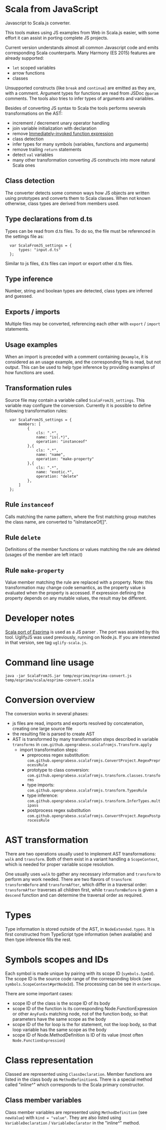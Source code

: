 Scala from JavaScript
=====================

Javascript to Scala.js converter.

This tools makes using JS examples from Web in Scala.js easier, with some effort it can assist in porting complete JS projects.

Current version understands almost all common Javascript code and emits corresponding Scala counterparts.
Many Harmony (ES 2015) features are already supported:
- `let` scoped variables
- arrow functions
- classes

Unsupported constructs (like `break` and `continue`) are emitted as they are, with a comment.
Argument types for functions are read from JSDoc `@param` comments. The tools also tries to infer types of arguments and
 variables.

Besides of converting JS syntax to Scala the tools performs severals transformations on the AST:

- increment / decrement unary operator handling
- join variable initialization with declaration
- remove [Immediately-invoked function expression][4]
- class detection
- infer types for many symbols (variables, functions and arguments)
- remove trailing `return` statements
- detect `val` variables
- many other transformation converting JS constructs into more natural Scala ones

Class detection
---------------
The converter detects some common ways how JS objects are written using prototypes and converts them to
Scala classes. When not known otherwise, class types are derived from members used.

Type declarations from d.ts
---------------------------

Types can be read from d.ts files. To do so, the file must be referenced in the settings file as:

      var ScalaFromJS_settings = {
          types: "input.d.ts"
      };

Similar to js files, d.ts files can import or export other d.ts files.

Type inference
--------------

Number, string and boolean types are detected, class types are inferred and guessed. 

Exports / imports
-----------------
Multiple files may be converted, referencing each other with `export` / `import` statements.

Usage examples
--------------

When an import is preceded with a comment containing `@example`, it is considered as an usage example, and the
corresponding file is read, but not output. This can be used to help type inference by providing examples of how
functions are used.

Transformation rules
--------------------

Source file may contain a variable called `ScalaFromJS_settings`. This variable may configure the conversion. Currently
it is possible to define following transformation rules:


      var ScalaFromJS_settings = {
          members: [
              {
                  cls: ".*",
                  name: "is(.*)",
                  operation: "instanceof"
              },{
                  cls: ".*",
                  name: "name",
                  operation: "make-property"
              },{
                  cls: ".*",
                  name: "exotic.*",
                  operation: "delete"
              },
          ]
      };

Rule `instanceof`
-----------------
Calls matching the name pattern, where the first matching group matches the class name, are converted to "isInstanceOf[]".

Rule `delete`
-------------
Definitions of the member functions or values matching the rule are deleted (usages of the member are left intact)

Rule `make-property`
--------------------
Value member matching the rule are replaced with a property. Note: this transformation may change code semantics, as the property value
is evaluated when the property is accessed. If expression defining the property depends on any mutable values, the result may be different.  

Developer notes
===============

[Scala port of Esprima][5] is used as a JS parser . The port was assisted by this tool. UglifyJS was used previously, running on Node.js. If you are
interested in that version, see tag `uglify-scala.js`. 

 [3]: https://ondrejspanel.github.io/ScalaFromJS/live/
 [4]: https://en.wikipedia.org/wiki/Immediately-invoked_function_expression
 [5]: https://github.com/OpenGrabeso/esprima-scala
 
 
Command line usage
==================

`java -jar ScalaFromJS.jar temp/esprima/esprima-convert.js temp/esprima/scala/esprima-convert.scala`
 
Conversion overview
===================

The conversion works in several phases:

- js files are read, imports and exports resolved by concatenation, creating one large source file
- the resulting file is parsed to create AST
- AST is transformed by many transformation steps described in variable `transforms` in `com.github.opengrabeso.scalafromjs.Transform.apply`
  - import transformation steps:
    - preprocess regex substitution: `com.github.opengrabeso.scalafromjs.ConvertProject.RegexPreprocessRule`
    - prototype to class conversion: `com.github.opengrabeso.scalafromjs.transform.classes.transforms`
    - type imports: `com.github.opengrabeso.scalafromjs.transform.TypesRule`
    - type inference: `com.github.opengrabeso.scalafromjs.transform.InferTypes.multipass`
    - postprocess regex substitution `com.github.opengrabeso.scalafromjs.ConvertProject.RegexPostprocessRule`

AST transformation
==================

There are two operations usually used to implement AST transformations: `walk` and `transform`. Both of them exist in a
variant handling a `ScopeContext`, which is needed for proper variable scope resolution.

One usually uses `walk` to gather any necessary information and `transform` to perform any work needed. There are two
flavors of `transform`: `transformBefore` and `transformAfter`, which differ in a traversal order: `transformAfter`
traverses all children first, while `transformBefore` is given a `descend` function and can determine the traversal order
as required.

Types
=====

Type information is stored outside of the AST, in `NodeExtended.types`. It is first constructed from TypeScript type
information (when available) and then type inference fills the rest. 

Symbols scopes and IDs
======================

Each symbol is made unique by pairing with its scope ID (`symbols.SymId`). The scope ID is the source code range of the
corresponding block (see `symbols.ScopeContext#getNodeId`). The processing can be see in `enterScope`.

There are some important cases:

- scope ID of the class is the scope ID of its body
- scope ID of the function is its corresponding Node.FunctionExpression or other `AnyFunEx` matching node, not of the
  function body, so that parameters have the same scope as the body
- scope ID of the for loop is the for statement, not the loop body, so that loop variable has the same scope as the body
- scope ID of Node.MethodDefinition is ID of its value (most often `Node.FunctionExpression`)

Class representation
====================

Classed are represented using `ClassDeclaration`. Member functions are listed in the class body as `MethodDefinition`s.
There is a special method called "inline^" which corresponds to the Scala primary constructor.

Class member variables
----------------------

Class member variables are represented using `MethodDefinition` (see `newValue`) with `kind = "value"`. 
They are also listed using `VariableDeclaration` / `VariableDeclarator` in the  "inline^" method.
 